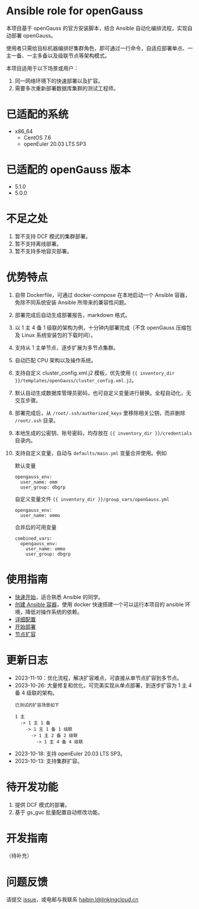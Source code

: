 # Ansible role for openGauss

本项目基于 openGauss 的官方安装脚本，结合 Ansible 自动化编排流程，实现自动部署 openGauss。

使用者只需给目标机器编排好集群角色，即可通过一行命令，自适应部署单点、一主一备、一主多备以及级联节点等架构模式。

本项目适用于以下场景或用户：

1. 同一网络环境下的快速部署以及扩容。
1. 需要多次重新部署数据库集群的测试工程师。

# 已适配的系统

* x86_64
  * CentOS 7.6
  * openEuler 20.03 LTS SP3

# 已适配的 openGauss 版本

* 5.1.0
* 5.0.0

# 不足之处

1. 暂不支持 DCF 模式的集群部署。
1. 暂不支持离线部署。
1. 暂不支持多地容灾部署。

# 优势特点

1. 自带 Dockerfile，可通过 docker-compose 在本地启动一个 Ansible 容器，免除不同系统安装 Ansible 所带来的兼容性问题。
1. 部署完成后自动生成部署报告，markdown 格式。
1. 以 1 主 4 备 1 级联的架构为例，十分钟内部署完成（不含 openGauss 压缩包及 Linux 系统安装包的下载时间）。
1. 支持从 1 主单节点，逐步扩展为多节点集群。
1. 自动匹配 CPU 架构以及操作系统。
1. 支持自定义 cluster_config.xml.j2 模板，优先使用 `{{ inventory_dir }}/templates/openGauss/cluster_config.xml.j2`。
1. 默认自动生成数据库管理员密码，也可自定义变量进行替换。全程自动化，无交互步骤。
1. 部署完成后，从 `/root/.ssh/authorized_keys` 里移除相关公钥，而非删除 `/root/.ssh` 目录。
1. 本地生成的公密钥、账号密码，均存放在 `{{ inventory_dir }}/credentials` 目录内。
1. 支持自定义变量，自动与 `defaults/main.yml` 变量合并使用。例如

    默认变量

    ```
    opengauss_env:
      user_name: omm
      user_group: dbgrp
    ```

    自定义变量文件 `{{ inventory_dir }}/group_vars/openGauss.yml`

    ```
    opengauss_env:
      user_name: ommo
    ```

    合并后的可用变量

    ```
    combined_vars:
      opengauss_env:
        user_name: ommo
        user_group: dbgrp
    ```

# 使用指南

* [快速开始](docs/00-how-to.md)，适合熟悉 Ansible 的同学。
* [创建 Ansible 容器](docs/01-ansible-in-docker.md)，使用 docker 快速搭建一个可以运行本项目的 ansible 环境，降低对操作系统的依赖。
* [详细配置](docs/02-pre-set.md)
* [开始部署](docs/03-deploy.md)
* [节点扩容](docs/04-expansion.md)

# 更新日志

* 2023-11-10：优化流程，解决扩容难点，可直接从单节点扩容到多节点。
* 2023-10-26: 大量修复和优化，可完美实现从单点部署，到逐步扩容为 1 主 4 备 4 级联的架构。
  ```
  已测试的扩容场景如下

  1 主
    -> 1 主 1 备
      -> 1 主 1 备 1 级联
        -> 1 主 2 备 2 级联
          -> 1 主 4 备 4 级联
  ```
* 2023-10-18: 支持 openEuler 20.03 LTS SP3。
* 2023-10-13: 支持集群扩容。

# 待开发功能

1. 提供 DCF 模式的部署。
1. 基于 gs_guc 批量配置自动修改功能。

# 开发指南

（待补充）

# 问题反馈

请提交 [issue](https://gitee.com/opengauss/ansible-for-opengauss/issues)，或电邮与我联系 haibin.l@linkingcloud.cn